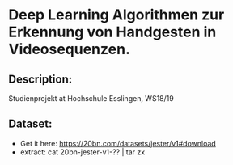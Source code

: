# Deep Learning Algorithmen zur Erkennung von Handgesten in Videosequenzen.

## Description:
Studienprojekt at Hochschule Esslingen, WS18/19

## Dataset:
* Get it here: https://20bn.com/datasets/jester/v1#download
* extract: cat 20bn-jester-v1-?? | tar zx
